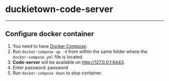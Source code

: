 # duckietown-code-server
____
## Configure docker container
1. You need to have [Docker Compose](https://docs.linuxserver.io/general/docker-compose).
3. Run `docker-compose up -d` from within the same folder where the `docker-compose.yml` file is located.
4. **Code-server** will be available on http://127.0.0.1:8443.
5. Enter password: password
6. Run `docker-compose down` to stop container.